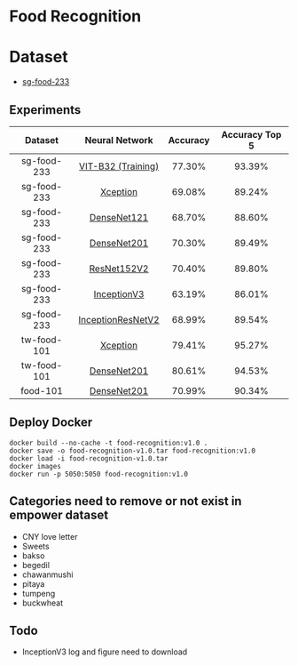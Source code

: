 # Food Recognition

# Dataset

* [sg-food-233](https://drive.google.com/file/d/15jF8sDkdr7TRrV5xhG1QAq2lm8qhdcn2/view?usp=sharing)

## Experiments

| Dataset | Neural Network | Accuracy | Accuracy Top 5 |
| :----: | :----: | :----: | :----: |
| sg-food-233 | [VIT-B32 (Training)](https://drive.google.com/file/d/158QRNobdUAq81yKnf-DQUurDXS7X7Cu8/view?usp=share_link) | 77.30% | 93.39% |
| sg-food-233 | [Xception](https://drive.google.com/file/d/1W75SAHYP7zhubiU4QzTPhqQuC_CvZWjJ/view?usp=share_link) | 69.08% | 89.24% |
| sg-food-233 | [DenseNet121](https://drive.google.com/file/d/1-7GiASFCHFlM_iS9WDDtP1SuJAV-Dbw6/view?usp=share_link) | 68.70% | 88.60% |
| sg-food-233 | [DenseNet201](https://drive.google.com/file/d/1fFNB8SYGkWA-0j9Y2jcgBec7VNn1j5KV/view?usp=share_link) | 70.30% | 89.49% |
| sg-food-233 | [ResNet152V2](https://drive.google.com/file/d/1x2P6RFlWQPuJy0ha4CUxCsSr3-oemHFh/view?usp=share_link) | 70.40% | 89.80% |
| sg-food-233 | [InceptionV3](https://drive.google.com/file/d/1tG9k3ih9np5_TRPUn81WaImBS7bKbQwL/view?usp=share_link) | 63.19% | 86.01% |
| sg-food-233 | [InceptionResNetV2](https://drive.google.com/file/d/1k0ZP7eAqm2dH-FdBuAncyFGAFg2jYRHD/view?usp=share_link) | 68.99% | 89.54% |
| tw-food-101 | [Xception](https://drive.google.com/file/d/1ekOl6HT8jjl2FQJ2SvZEw06XGyhXlPj9/view?usp=share_link) | 79.41% | 95.27% |
| tw-food-101 | [DenseNet201](https://drive.google.com/file/d/1MRywupyObsFS5J_KTQEFUzoFGKwsfgzV/view?usp=share_link) | 80.61% | 94.53% |
| food-101 | [DenseNet201](https://drive.google.com/file/d/1FKUluEpOQE4Vk32JoreB5O8c9jH9Tm92/view?usp=share_link) | 70.99% | 90.34% |

## Deploy Docker

```
docker build --no-cache -t food-recognition:v1.0 .
docker save -o food-recognition-v1.0.tar food-recognition:v1.0
docker load -i food-recognition-v1.0.tar
docker images
docker run -p 5050:5050 food-recognition:v1.0
```

## Categories need to remove or not exist in empower dataset

* CNY love letter
* Sweets
* bakso
* begedil
* chawanmushi
* pitaya
* tumpeng
* buckwheat

## Todo

* InceptionV3 log and figure need to download
